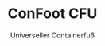 ---
title: "ConFoot CFU"
subtitle: "Universeller Containerfuß"
mainImage: "/images/products/confoot-cfu-main.jpg"
gallery:
  - "/images/products/confoot-cfu-1.jpg"
  - "/images/products/confoot-cfu-2.jpg"
  - "/images/products/confoot-cfu-3.jpg"
shortDescription: "ConFoot CFU ist ein universeller Containerfuß, der für vielseitige Containerhandhabung in unterschiedlichen Umgebungen konzipiert wurde."
technicalDescription: "Der ConFoot CFU ist aus hochwertigem Stahl gefertigt und verfügt über unseren patentierten Verriegelungsmechanismus für eine sichere Befestigung an Container-Eckbeschlägen."
videoID: "HDhFIRA-oZU"
specifications:
  - name: "Gewicht"
    value: "24 kg"
  - name: "Tragfähigkeit"
    value: "34 tons"
  - name: "Abmessungen"
    value: "45 × 30 × 25 cm"
  - name: "Material"
    value: "Hochwertiger Stahl"
price: "6.350 EUR excl. VAT"
priceVAT: "7.684 EUR VAT included"
pricingNotes: "Mengenrabatte verfügbar. Kontaktieren Sie uns für individuelle Angebote."
buyLink: "/contact"
howToUse: |
  1. Positionieren Sie den CFU unter der Containerecke
  2. Betätigen Sie den Verriegelungsmechanismus
  3. Überprüfen Sie die sichere Befestigung
  4. Wiederholen Sie den Vorgang für alle erforderlichen Ecken
benefits:
  - title: "Universelle Kompatibilität"
    description: "Funktioniert mit allen Standard-Containern, unabhängig vom Hersteller"
  - title: "Schnelle Einsatzbereitschaft"
    description: "Kann von einem einzelnen Bediener in weniger als 5 Minuten pro Einheit angebracht werden"
  - title: "Raumeffizienz"
    description: "Das kompakte Design ermöglicht die Lagerung in beengten Räumen, wenn es nicht in Gebrauch ist"
  - title: "Kosteneffektiv"
    description: "Reduziert den Bedarf an speziellem Hebezeug und senkt dadurch die Betriebskosten"
  - title: "Vielseitige Anwendungen"
    description: "Geeignet für verschiedene Branchen, darunter Logistik, Fertigung und Bauwesen"
  - title: "Verbesserter Workflow"
    description: "Optimiert die Containerhandhabungsprozesse und steigert die betriebliche Effizienz"
articleContent: |
  ## Was ist ConFoot CFU?

  ConFoot CFU ist eine universelle Lösung für Containerfüße, die höchste Vielseitigkeit und Kompatibilität über verschiedene Containertypen hinweg bietet. Dieses innovative System bietet eine zuverlässige und effiziente Methode zur Handhabung von Containern, ohne dass schwere Maschinen oder spezialisiertes Equipment benötigt werden. Das CFU-Modell zeichnet sich durch seine Fähigkeit aus, mit nahezu jedem Standard-Container zu arbeiten, was es zu einer idealen Wahl für Unternehmen macht, die mit unterschiedlichen Containertypen umgehen.

  ## Wie es funktioniert

  Der ConFoot CFU wird direkt an den Container-Eckbeschlägen befestigt und bietet eine stabile Basis für das Be- und Entladen sowie die Zwischenlagerung. Sein universelles Design gewährleistet die Kompatibilität mit nahezu allen Standard-Containern, was es zu einer idealen Lösung für Unternehmen macht, die verschiedene Containertypen handhaben. Der einfache Befestigungsmechanismus des Systems ermöglicht eine schnelle Montage und Demontage, wodurch Zeit und Ressourcen bei Containerhandhabungsprozessen erheblich eingespart werden.

  ## Wie ConFoot CFU funktioniert

  ### Kernmechanismus

  Der ConFoot CFU verwendet ein innovatives universelles Befestigungssystem, das sich unabhängig vom Hersteller sicher an den Container-Eckbeschlägen befestigt. Diese Vielseitigkeit wird durch einen speziell entwickelten Klemmmechanismus erreicht, der sich an verschiedene Konfigurationen der Eckbeschläge anpasst. Hergestellt aus hochwertigem Stahl, bietet jede Einheit außergewöhnliche Langlebigkeit und bleibt gleichzeitig so handhabbar, dass ein einzelner Bediener sie montieren und bedienen kann.

  Der Befestigungsprozess ist unkompliziert und erfordert nur eine minimale Schulung. Bediener können den CFU unter der Containerecke positionieren, den Verriegelungsmechanismus aktivieren und die sichere Befestigung überprüfen, bevor sie fortfahren. Diese Einfachheit ermöglicht einen schnellen Einsatz in verschiedenen Betriebsumgebungen, von geschäftigen Häfen bis hin zu abgelegenen Baustellen.

  ### Vorteile des Mechanismus

  1. **Universelle Anwendung**: Das anpassungsfähige Design des CFU funktioniert mit Containern aller führenden Hersteller und beseitigt somit Kompatibilitätsprobleme.
  2. **Betriebliche Einfachheit**: Das intuitive Befestigungssystem lässt sich schnell erlernen, wodurch Schulungsaufwand und Bedienungsfehler reduziert werden.
  3. **Zeiteffizienz**: Containerhandhabungsprozesse können in einem Bruchteil der Zeit abgeschlossen werden, verglichen mit herkömmlichen Methoden, die schwere Maschinen erfordern.
  4. **Ressourcenoptimierung**: Durch die Verringerung der Abhängigkeit von speziellem Gerät ermöglicht der CFU eine effizientere Ressourcenzuteilung.

  Der Mechanismus des CFU stellt einen bedeutenden Fortschritt in der Containerhandhabungstechnologie dar und bietet eine Lösung, die Vielseitigkeit, Einfachheit und Effizienz in einem Produkt vereint.

  ## Anwendungen des ConFoot CFU

  ### Vielfältige Logistikprozesse
  Der ConFoot CFU überzeugt in vielfältigen Logistikprozessen, in denen regelmäßig verschiedene Containertypen gehandhabt werden. Seine universelle Kompatibilität macht ihn besonders wertvoll in multimodalen Transportknotenpunkten, in denen Container verschiedener Hersteller und Reedereien zusammenlaufen. Die Fähigkeit des Systems, mit unterschiedlichen Containertypen zu arbeiten, beseitigt den Bedarf an mehreren spezialisierten Handhabungslösungen, rationalisiert die Abläufe und senkt die Gerätekosten.

  ### Kleinere Verteilzentren
  Für kleinere Verteilzentren, die sich die Anschaffung von dauerhaftem Containerhandhabungsgerät nicht leisten können, bietet der ConFoot CFU eine ideale Lösung. Dank seiner portablen Natur und Benutzerfreundlichkeit können diese Einrichtungen Containerlieferungen effizient verwalten, ohne in teure Infrastruktur investieren zu müssen. Diese Zugänglichkeit eröffnet neue Möglichkeiten für Unternehmen, die ihre Vertriebsfähigkeiten ohne erhebliche Kapitalausgaben erweitern möchten.

  ### Produktionsstätten
  Produktionsstätten profitieren von der Fähigkeit des CFU, flexible Produktionslayouts zu ermöglichen. Durch die präzise Positionierung der Container dort, wo sie benötigt werden, unterstützt das System die Just-in-Time-Inventarverwaltung und effiziente Produktionsabläufe. Die Möglichkeit, Container schnell umzuplatzieren, unterstützt zudem agile Fertigungsprozesse, die häufige Umstrukturierungen von Arbeitsbereichen und Ressourcenzuteilungen erfordern.

  Die Anpassungsfähigkeit des ConFoot CFU macht ihn zu einem unverzichtbaren Werkzeug für moderne Logistik- und Fertigungsprozesse, da er die notwendige Flexibilität bietet, um auf sich ändernde Marktanforderungen und betriebliche Bedürfnisse zu reagieren.

  ### Vorteile und Einschränkungen

  #### Vorteile

  Der ConFoot CFU bietet erhebliche Vorteile für die Containerhandhabung. Seine universelle Kompatibilität schafft den Bedarf an mehreren spezialisierten Handhabungssystemen überflüssig, was die Gerätekosten senkt und die Bestandsverwaltung vereinfacht. Die Portabilität des Systems ermöglicht den Einsatz an verschiedenen Standorten und bietet eine betriebliche Flexibilität, die stationäre Geräte nicht erreichen. Zudem reduziert die einfache Handhabung des CFU den Schulungsaufwand und ermöglicht eine schnelle Implementierung in neuen Umgebungen. Die robuste Konstruktion sorgt für langfristige Zuverlässigkeit, während das kompakte Design den Lagerraumbedarf minimiert, wenn es nicht in Gebrauch ist.

  #### Einschränkungen

  Trotz seiner Vielseitigkeit hat der ConFoot CFU einige Einschränkungen, die berücksichtigt werden sollten. Die manuelle Bedienung des Systems eignet sich möglicherweise nicht für hochvolumige Einsätze, bei denen automatisierte Lösungen effizienter sein könnten. Obwohl der CFU den Bedarf an schweren Maschinen deutlich reduziert, wird dieser in einigen Containerhandhabungsszenarien nicht vollständig eliminiert. Zudem können extrem unebene Oberflächen Herausforderungen für eine stabile Installation darstellen, was in einigen Fällen zusätzliche Standortvorbereitungen erfordert. Diese Faktoren sollten bei der Evaluierung des CFU für spezifische betriebliche Umgebungen berücksichtigt werden.

  ## Zukünftige Entwicklungen

  ### Geplante Verbesserungen
  Der ConFoot CFU wird kontinuierlich weiterentwickelt, und es sind mehrere Verbesserungen in Planung. Die Entwicklungsanstrengungen konzentrieren sich darauf, das Gewicht jeder Einheit weiter zu reduzieren, ohne die Tragfähigkeit zu beeinträchtigen oder diese sogar zu verbessern. Materialwissenschaftliche Innovationen werden untersucht, um fortschrittliche Verbundstoffe einzusetzen, die ein überragendes Verhältnis von Festigkeit zu Gewicht bieten. Zudem werden ergonomische Verbesserungen entwickelt, um den Befestigungsprozess weiter zu vereinfachen und die Ermüdung des Bedieners bei längerem Einsatz zu reduzieren.

  ### Integrationsmöglichkeiten
  Zukünftige Versionen des ConFoot CFU werden erweiterte Integrationsmöglichkeiten mit Lagerverwaltungssystemen und Logistik-Tracking-Plattformen bieten. Digitale Sensoren werden entwickelt, um die Lastverteilung und Stabilität in Echtzeit zu überwachen und wertvolle Daten zur Optimierung von Sicherheit und Effizienz zu liefern. Diese intelligenten Funktionen ermöglichen es, dass der CFU Teil des vernetzten Logistik-Ökosystems wird, und unterstützen datengesteuerte Entscheidungsfindungen sowie prädiktive Wartungspläne.

  Diese kontinuierlichen Entwicklungen stellen sicher, dass der ConFoot CFU auch in Zukunft den sich wandelnden Anforderungen der Logistik- und Fertigungsindustrie gerecht wird und seine Position als führende Lösung für vielseitige Containerhandhabung beibehält.
---
